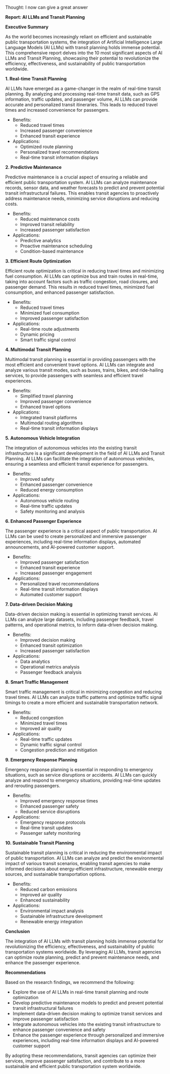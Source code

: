 Thought: I now can give a great answer

**Report: AI LLMs and Transit Planning**

**Executive Summary**

As the world becomes increasingly reliant on efficient and sustainable public transportation systems, the integration of Artificial Intelligence Large Language Models (AI LLMs) with transit planning holds immense potential. This comprehensive report delves into the 10 most significant aspects of AI LLMs and Transit Planning, showcasing their potential to revolutionize the efficiency, effectiveness, and sustainability of public transportation worldwide.

**1. Real-time Transit Planning**

AI LLMs have emerged as a game-changer in the realm of real-time transit planning. By analyzing and processing real-time transit data, such as GPS information, traffic updates, and passenger volume, AI LLMs can provide accurate and personalized transit itineraries. This leads to reduced travel times and increased convenience for passengers.

*   Benefits:
    *   Reduced travel times
    *   Increased passenger convenience
    *   Enhanced transit experience
*   Applications:
    *   Optimized route planning
    *   Personalized travel recommendations
    *   Real-time transit information displays

**2. Predictive Maintenance**

Predictive maintenance is a crucial aspect of ensuring a reliable and efficient public transportation system. AI LLMs can analyze maintenance records, sensor data, and weather forecasts to predict and prevent potential transit infrastructural failures. This enables transit agencies to proactively address maintenance needs, minimizing service disruptions and reducing costs.

*   Benefits:
    *   Reduced maintenance costs
    *   Improved transit reliability
    *   Increased passenger satisfaction
*   Applications:
    *   Predictive analytics
    *   Proactive maintenance scheduling
    *   Condition-based maintenance

**3. Efficient Route Optimization**

Efficient route optimization is critical in reducing travel times and minimizing fuel consumption. AI LLMs can optimize bus and train routes in real-time, taking into account factors such as traffic congestion, road closures, and passenger demand. This results in reduced travel times, minimized fuel consumption, and enhanced passenger satisfaction.

*   Benefits:
    *   Reduced travel times
    *   Minimized fuel consumption
    *   Improved passenger satisfaction
*   Applications:
    *   Real-time route adjustments
    *   Dynamic pricing
    *   Smart traffic signal control

**4. Multimodal Transit Planning**

Multimodal transit planning is essential in providing passengers with the most efficient and convenient travel options. AI LLMs can integrate and analyze various transit modes, such as buses, trains, bikes, and ride-hailing services, to provide passengers with seamless and efficient travel experiences.

*   Benefits:
    *   Simplified travel planning
    *   Improved passenger convenience
    *   Enhanced travel options
*   Applications:
    *   Integrated transit platforms
    *   Multimodal routing algorithms
    *   Real-time transit information displays

**5. Autonomous Vehicle Integration**

The integration of autonomous vehicles into the existing transit infrastructure is a significant development in the field of AI LLMs and Transit Planning. AI LLMs can facilitate the integration of autonomous vehicles, ensuring a seamless and efficient transit experience for passengers.

*   Benefits:
    *   Improved safety
    *   Enhanced passenger convenience
    *   Reduced energy consumption
*   Applications:
    *   Autonomous vehicle routing
    *   Real-time traffic updates
    *   Safety monitoring and analysis

**6. Enhanced Passenger Experience**

The passenger experience is a critical aspect of public transportation. AI LLMs can be used to create personalized and immersive passenger experiences, including real-time information displays, automated announcements, and AI-powered customer support.

*   Benefits:
    *   Improved passenger satisfaction
    *   Enhanced transit experience
    *   Increased passenger engagement
*   Applications:
    *   Personalized travel recommendations
    *   Real-time transit information displays
    *   Automated customer support

**7. Data-driven Decision Making**

Data-driven decision making is essential in optimizing transit services. AI LLMs can analyze large datasets, including passenger feedback, travel patterns, and operational metrics, to inform data-driven decision making.

*   Benefits:
    *   Improved decision making
    *   Enhanced transit optimization
    *   Increased passenger satisfaction
*   Applications:
    *   Data analytics
    *   Operational metrics analysis
    *   Passenger feedback analysis

**8. Smart Traffic Management**

Smart traffic management is critical in minimizing congestion and reducing travel times. AI LLMs can analyze traffic patterns and optimize traffic signal timings to create a more efficient and sustainable transportation network.

*   Benefits:
    *   Reduced congestion
    *   Minimized travel times
    *   Improved air quality
*   Applications:
    *   Real-time traffic updates
    *   Dynamic traffic signal control
    *   Congestion prediction and mitigation

**9. Emergency Response Planning**

Emergency response planning is essential in responding to emergency situations, such as service disruptions or accidents. AI LLMs can quickly analyze and respond to emergency situations, providing real-time updates and rerouting passengers.

*   Benefits:
    *   Improved emergency response times
    *   Enhanced passenger safety
    *   Reduced service disruptions
*   Applications:
    *   Emergency response protocols
    *   Real-time transit updates
    *   Passenger safety monitoring

**10. Sustainable Transit Planning**

Sustainable transit planning is critical in reducing the environmental impact of public transportation. AI LLMs can analyze and predict the environmental impact of various transit scenarios, enabling transit agencies to make informed decisions about energy-efficient infrastructure, renewable energy sources, and sustainable transportation options.

*   Benefits:
    *   Reduced carbon emissions
    *   Improved air quality
    *   Enhanced sustainability
*   Applications:
    *   Environmental impact analysis
    *   Sustainable infrastructure development
    *   Renewable energy integration

**Conclusion**

The integration of AI LLMs with transit planning holds immense potential for revolutionizing the efficiency, effectiveness, and sustainability of public transportation systems worldwide. By leveraging AI LLMs, transit agencies can optimize route planning, predict and prevent maintenance needs, and enhance the passenger experience.

**Recommendations**

Based on the research findings, we recommend the following:

*   Explore the use of AI LLMs in real-time transit planning and route optimization
*   Develop predictive maintenance models to predict and prevent potential transit infrastructural failures
*   Implement data-driven decision making to optimize transit services and improve passenger satisfaction
*   Integrate autonomous vehicles into the existing transit infrastructure to enhance passenger convenience and safety
*   Enhance the passenger experience through personalized and immersive experiences, including real-time information displays and AI-powered customer support

By adopting these recommendations, transit agencies can optimize their services, improve passenger satisfaction, and contribute to a more sustainable and efficient public transportation system worldwide.